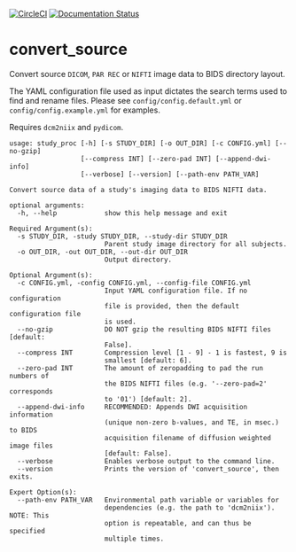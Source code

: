 [![CircleCI](https://circleci.com/gh/AdebayoBraimah/convert_source.svg?style=svg)](https://app.circleci.com/pipelines/github/AdebayoBraimah/convert_source) [![Documentation Status](https://readthedocs.org/projects/convert-source/badge/?version=latest)](https://convert-source.readthedocs.io/en/latest/?badge=latest)

# convert_source
Convert source `DICOM`, `PAR REC` or `NIFTI` image data to BIDS directory layout.

The YAML configuration file used as input dictates the search terms used to find and rename files. Please see `config/config.default.yml` or `config/config.example.yml` for examples.

Requires `dcm2niix` and `pydicom`.

```
usage: study_proc [-h] [-s STUDY_DIR] [-o OUT_DIR] [-c CONFIG.yml] [--no-gzip]
                  [--compress INT] [--zero-pad INT] [--append-dwi-info]
                  [--verbose] [--version] [--path-env PATH_VAR]

Convert source data of a study's imaging data to BIDS NIFTI data.

optional arguments:
  -h, --help            show this help message and exit

Required Argument(s):
  -s STUDY_DIR, -study STUDY_DIR, --study-dir STUDY_DIR
                        Parent study image directory for all subjects.
  -o OUT_DIR, -out OUT_DIR, --out-dir OUT_DIR
                        Output directory.

Optional Argument(s):
  -c CONFIG.yml, -config CONFIG.yml, --config-file CONFIG.yml
                        Input YAML configuration file. If no configuration
                        file is provided, then the default configuration file
                        is used.
  --no-gzip             DO NOT gzip the resulting BIDS NIFTI files [default:
                        False].
  --compress INT        Compression level [1 - 9] - 1 is fastest, 9 is
                        smallest [default: 6].
  --zero-pad INT        The amount of zeropadding to pad the run numbers of
                        the BIDS NIFTI files (e.g. '--zero-pad=2' corresponds
                        to '01') [default: 2].
  --append-dwi-info     RECOMMENDED: Appends DWI acquisition information
                        (unique non-zero b-values, and TE, in msec.) to BIDS
                        acquisition filename of diffusion weighted image files
                        [default: False].
  --verbose             Enables verbose output to the command line.
  --version             Prints the version of 'convert_source', then exits.

Expert Option(s):
  --path-env PATH_VAR   Environmental path variable or variables for
                        dependencies (e.g. the path to 'dcm2niix'). NOTE: This
                        option is repeatable, and can thus be specified
                        multiple times.
```
